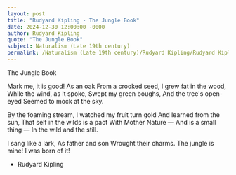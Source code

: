 ```yaml
---
layout: post
title: "Rudyard Kipling - The Jungle Book"
date: 2024-12-30 12:00:00 -0000
author: Rudyard Kipling
quote: "The Jungle Book"
subject: Naturalism (Late 19th century)
permalink: /Naturalism (Late 19th century)/Rudyard Kipling/Rudyard Kipling - The Jungle Book
---
```


The Jungle Book

Mark me, it is good!
As an oak
From a crooked seed,
I grew fat in the wood,
While the wind, as it spoke,
Swept my green boughs,
And the tree's open-eyed
Seemed to mock at the sky.

By the foaming stream,
I watched my fruit turn gold
And learned from the sun,
That self in the wilds is a pact
With Mother Nature —
And is a small thing —
In the wild and the still.

I sang like a lark,
As father and son
Wrought their charms.
The jungle is mine!
I was born of it!

- Rudyard Kipling
